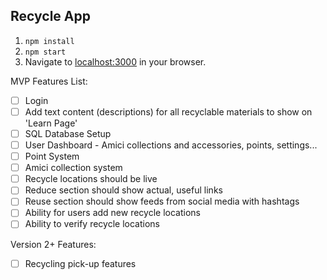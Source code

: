 ## Recycle App

1. `npm install`
1. `npm start`
1. Navigate to [localhost:3000](http://localhost:3000/) in your browser.

MVP Features List:

* [ ] Login
* [ ] Add text content (descriptions) for all recyclable materials to show on 'Learn Page'
* [ ] SQL Database Setup
* [ ] User Dashboard - Amici collections and accessories, points, settings...
* [ ] Point System
* [ ] Amici collection system
* [ ] Recycle locations should be live
* [ ] Reduce section should show actual, useful links
* [ ] Reuse section should show feeds from social media with hashtags
* [ ] Ability for users add new recycle locations
* [ ] Ability to verify recycle locations

Version 2+ Features:

* [ ] Recycling pick-up features
